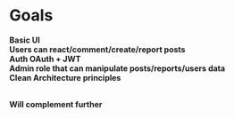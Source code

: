 <h1>Goals</h1>
<b>Basic UI</b>
<br><b>Users can react/comment/create/report posts</b>
<br><b>Auth OAuth + JWT</b>
<br><b>Admin role that can manipulate posts/reports/users data</b>
<br><b>Clean Architecture principles</b>

<br><b>Will complement further</b>
